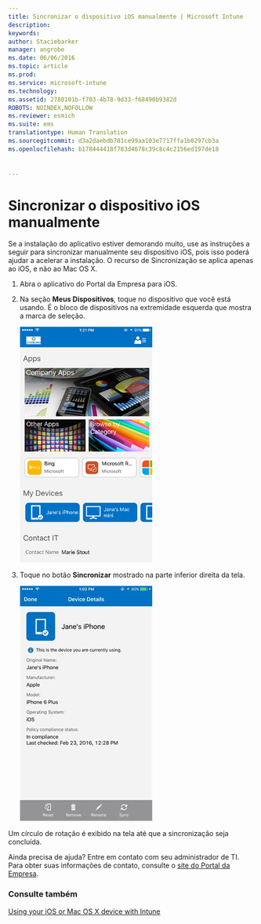 ```yaml
---
title: Sincronizar o dispositivo iOS manualmente | Microsoft Intune
description: 
keywords: 
author: Staciebarker
manager: angrobe
ms.date: 06/06/2016
ms.topic: article
ms.prod: 
ms.service: microsoft-intune
ms.technology: 
ms.assetid: 2780101b-f703-4b78-9d33-f68490b9382d
ROBOTS: NOINDEX,NOFOLLOW
ms.reviewer: esmich
ms.suite: ems
translationtype: Human Translation
ms.sourcegitcommit: d3a2daebdb781ce99aa103e7717ffa1b0297cb3a
ms.openlocfilehash: b178444418f783d4678c39c8c4c2156ed197de18


---
```



# Sincronizar o dispositivo iOS manualmente

Se a instalação do aplicativo estiver demorando muito, use as instruções a seguir para sincronizar manualmente seu dispositivo iOS, pois isso poderá ajudar a acelerar a instalação. O recurso de Sincronização se aplica apenas ao iOS, e não ao Mac OS X.

1. Abra o aplicativo do Portal da Empresa para iOS.

2. Na seção **Meus Dispositivos**, toque no dispositivo que você está usando. É o bloco de dispositivos na extremidade esquerda que mostra a marca de seleção.

    ![ios-sync-1-comp-portal-apps](./media/ios-sync-1-comp-portal-apps.png)

3.  Toque no botão **Sincronizar** mostrado na parte inferior direita da tela.

    ![ios-sync-2-sync-button](./media/ios-sync-2-sync-button.png)

Um círculo de rotação é exibido na tela até que a sincronização seja concluída.

Ainda precisa de ajuda? Entre em contato com seu administrador de TI. Para obter suas informações de contato, consulte o [site do Portal da Empresa](http://portal.manage.microsoft.com).

### Consulte também
[Using your iOS or Mac OS X device with Intune](using-your-ios-or-mac-os-x-device-with-intune.md)



<!--HONumber=Aug16_HO4-->


